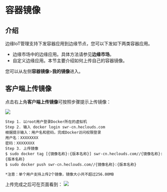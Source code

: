 # 容器镜像

## 介绍

边缘IoT管理支持下发容器应用到边缘节点，您可以下发如下两类容器应用。

- 边缘市场中的边缘应用。具体方法请参见**边缘市场**。
- 自定义边缘应用。本节主要介绍如何上传自己的容器镜像。

您可以从左侧**容器镜像**>**我的镜像**进入。

## 客户端上传镜像

点击右上角**客户端上传镜像**可按照步骤提示上传镜像：

![](/images\oes\ecp\ECP-容器镜像-我的镜像-客户端上传镜像.png)

```
Step 1. 以root用户登录Docker所在的虚拟机 
Step 2. 输入 docker login swr-cn.heclouds.com
根据提示输入：用户名和密码，完成Docker访问权限登录
用户名：XXXXXXXX
密码：XXXXXXXX
Step 3. 上传镜像
$ sudo docker tag [{镜像名称}:{版本名称}] swr-cn.heclouds.com//{镜像名称}:{版本名称}
$ sudo docker push swr-cn.heclouds.com//{镜像名称}:{版本名称}

*注意：单个用户支持上传2个镜像，镜像大小共不超过256.00MB
```

上传完成之后可在页面看到：
![](/images\oes\ecp\容器镜像-完成镜像上传.png)

